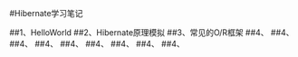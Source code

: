 
#Hibernate学习笔记

##1、HelloWorld
##2、Hibernate原理模拟
##3、常见的O/R框架
##4、
##4、
##4、
##4、
##4、
##4、
##4、
##4、
##4、